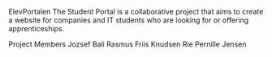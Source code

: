 ElevPortalen
The Student Portal is a collaborative project that aims to create a website for companies and IT students who are looking for or offering apprenticeships.

Project Members
Jozsef Bali
Rasmus Friis Knudsen
Rie Pernille Jensen
